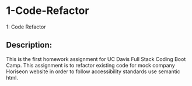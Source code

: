 # 1-Code-Refactor
1: Code Refactor

## Description:
This is the first homework assignment for UC Davis Full Stack Coding Boot Camp.  This assignment is to refactor existing code for mock company Horiseon website in order to follow accessibility standards use semantic html.  